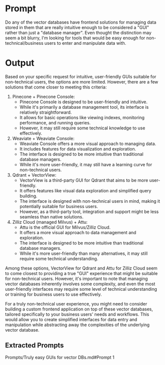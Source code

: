 # Prompt

Do any of the vector databases have frontend solutions for managing data stored in them that are really intuitive enough to be considered a "GUI" rather than just a "database manager". Even thought the distinction may seem a bit blurry, I'm looking for tools that would be easy enough for non-technical/business users to enter and manipulate data with.

# Output

Based on your specific request for intuitive, user-friendly GUIs suitable for non-technical users, the options are more limited. However, there are a few solutions that come closer to meeting this criteria:

1. Pinecone + Pinecone Console:
   - Pinecone Console is designed to be user-friendly and intuitive.
   - While it's primarily a database management tool, its interface is relatively straightforward.
   - It allows for basic operations like viewing indexes, monitoring performance, and running queries.
   - However, it may still require some technical knowledge to use effectively.
2. Weaviate + Weaviate Console:
   - Weaviate Console offers a more visual approach to managing data.
   - It includes features for data visualization and exploration.
   - The interface is designed to be more intuitive than traditional database managers.
   - While it's more user-friendly, it may still have a learning curve for non-technical users.
3. Qdrant + VectorView:
   - VectorView is a third-party GUI for Qdrant that aims to be more user-friendly.
   - It offers features like visual data exploration and simplified query building.
   - The interface is designed with non-technical users in mind, making it potentially suitable for business users.
   - However, as a third-party tool, integration and support might be less seamless than native solutions.
4. Zilliz Cloud (managed Milvus) + Attu:
   - Attu is the official GUI for Milvus/Zilliz Cloud.
   - It offers a more visual approach to data management and exploration.
   - The interface is designed to be more intuitive than traditional database managers.
   - While it's more user-friendly than many alternatives, it may still require some technical understanding.

Among these options, VectorView for Qdrant and Attu for Zilliz Cloud seem to come closest to providing a true "GUI" experience that might be suitable for non-technical users. However, it's important to note that managing vector databases inherently involves some complexity, and even the most user-friendly interfaces may require some level of technical understanding or training for business users to use effectively.

For a truly non-technical user experience, you might need to consider building a custom frontend application on top of these vector databases, tailored specifically to your business users' needs and workflows. This would allow you to create simplified interfaces for data entry and manipulation while abstracting away the complexities of the underlying vector database.

## Extracted Prompts

Prompts/Truly easy GUIs for vector DBs.md#Prompt 1
